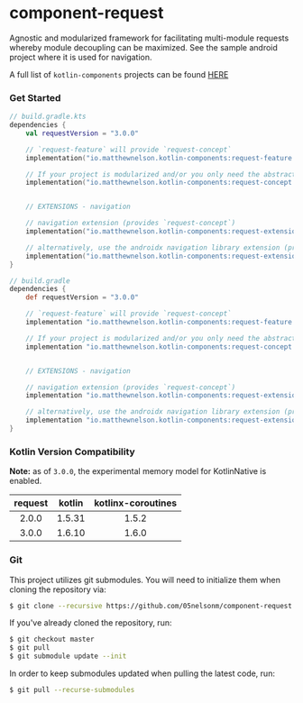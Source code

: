 # component-request

Agnostic and modularized framework for facilitating multi-module requests
whereby module decoupling can be maximized. See the sample android project
where it is used for navigation.

A full list of `kotlin-components` projects can be found [HERE](https://kotlin-components.matthewnelson.io)

### Get Started

```kotlin
// build.gradle.kts
dependencies {
    val requestVersion = "3.0.0"

    // `request-feature` will provide `request-concept`
    implementation("io.matthewnelson.kotlin-components:request-feature:$requestVersion")

    // If your project is modularized and/or you only need the abstractions
    implementation("io.matthewnelson.kotlin-components:request-concept:$requestVersion")


    // EXTENSIONS - navigation

    // navigation extension (provides `request-concept`)
    implementation("io.matthewnelson.kotlin-components:request-extension-navigation:$requestVersion")

    // alternatively, use the androidx navigation library extension (provides `request-extension-navigation`)
    implementation("io.matthewnelson.kotlin-components:request-extension-navigation-androidx:$requestVersion")
}
```

```groovy
// build.gradle
dependencies {
    def requestVersion = "3.0.0"

    // `request-feature` will provide `request-concept`
    implementation "io.matthewnelson.kotlin-components:request-feature:$requestVersion"

    // If your project is modularized and/or you only need the abstractions
    implementation "io.matthewnelson.kotlin-components:request-concept:$requestVersion"


    // EXTENSIONS - navigation

    // navigation extension (provides `request-concept`)
    implementation "io.matthewnelson.kotlin-components:request-extension-navigation:$requestVersion"

    // alternatively, use the androidx navigation library extension (provides `request-extension-navigation`)
    implementation "io.matthewnelson.kotlin-components:request-extension-navigation-androidx:$requestVersion"
}
```

### Kotlin Version Compatibility

**Note:** as of `3.0.0`, the experimental memory model for KotlinNative is enabled.

|    request    |     kotlin     | kotlinx-coroutines |
| :-----------: | :------------: | :----------------: |
|     2.0.0     |     1.5.31     |       1.5.2        |
|     3.0.0     |     1.6.10     |       1.6.0        |

### Git

This project utilizes git submodules. You will need to initialize them when 
cloning the repository via:

```bash
$ git clone --recursive https://github.com/05nelsonm/component-request.git
```

If you've already cloned the repository, run:
```bash
$ git checkout master
$ git pull
$ git submodule update --init
```

In order to keep submodules updated when pulling the latest code, run:
```bash
$ git pull --recurse-submodules
```
